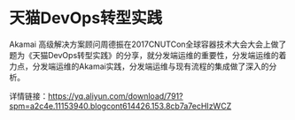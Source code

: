 # 天猫DevOps转型实践
Akamai 高级解决方案顾问周德振在2017CNUTCon全球容器技术大会大会上做了题为《天猫DevOps转型实践》的分享，就分发端运维的重要性，分发端运维的着力点，分发端运维的Akamai实践，分发端运维与现有流程的集成做了深入的分析。

详情链接：https://yq.aliyun.com/download/791?spm=a2c4e.11153940.blogcont614426.153.8cb7a7ecHIzWCZ
